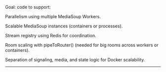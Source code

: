 

 Goal:  code to support:
 
Parallelism using multiple MediaSoup Workers.

Scalable MediaSoup instances (containers or processes).

Stream registry using Redis for coordination.

Room scaling with pipeToRouter() (needed for big rooms across workers or containers).

Separation of signaling, media, and state logic for Docker scalability.

------------------------------------------------------------------